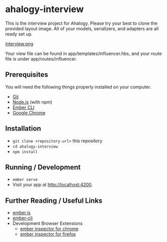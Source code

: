 # ahalogy-interview

This is the interview project for Ahalogy. Please try your best to clone the provided layout image. All of your models, serializers, and adapters are all ready set up.

[interview.png](https://postimg.org/image/ihowep15z/)

Your view file can be found in app/templates/influencer.hbs, and your route file is under app/routes/influencer.

## Prerequisites

You will need the following things properly installed on your computer.

* [Git](https://git-scm.com/)
* [Node.js](https://nodejs.org/) (with npm)
* [Ember CLI](https://ember-cli.com/)
* [Google Chrome](https://google.com/chrome/)

## Installation

* `git clone <repository-url>` this repository
* `cd ahalogy-interview`
* `npm install`

## Running / Development

* `ember serve`
* Visit your app at [http://localhost:4200](http://localhost:4200).


## Further Reading / Useful Links

* [ember.js](https://emberjs.com/)
* [ember-cli](https://ember-cli.com/)
* Development Browser Extensions
  * [ember inspector for chrome](https://chrome.google.com/webstore/detail/ember-inspector/bmdblncegkenkacieihfhpjfppoconhi)
  * [ember inspector for firefox](https://addons.mozilla.org/en-US/firefox/addon/ember-inspector/)
